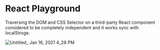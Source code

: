 # React Playground

Traversing the DOM and CSS Selector on a third-party React component considered to be completely independent and it works sync with localStroge.

![Untitled_ Jan 16, 2021 4_28 PM](https://user-images.githubusercontent.com/18482866/104814514-6f092480-5820-11eb-853f-2560b3d18fa0.gif)
